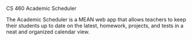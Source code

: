 CS 460 Academic Scheduler

The Academic Scheduler is a MEAN web app that allows teachers to keep their students up to date on the latest, homework, projects, and tests in a neat and organized calendar view.
